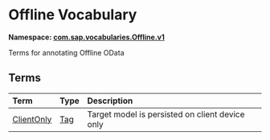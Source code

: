 # Offline Vocabulary
**Namespace: [com.sap.vocabularies.Offline.v1](Offline.xml)**

Terms for annotating Offline OData


## Terms

Term|Type|Description
:---|:---|:----------
[ClientOnly](./Offline.xml#L31:~:text=<Term%20Name="-,ClientOnly,-")|[Tag](https://github.com/oasis-tcs/odata-vocabularies/blob/main/vocabularies/Org.OData.Core.V1.md#Tag)|<a name="ClientOnly"></a>Target model is persisted on client device only
